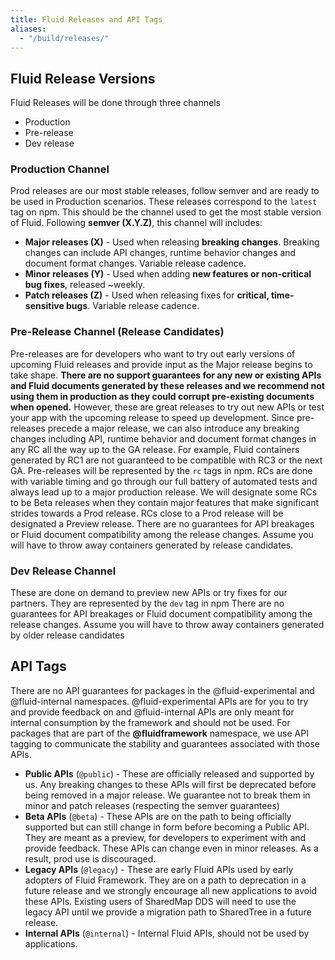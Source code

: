 ```yaml
---
title: Fluid Releases and API Tags
aliases:
  - "/build/releases/"
---
```



## Fluid Release Versions

Fluid Releases will be done through three channels

-   Production
-   Pre-release
-   Dev release

### Production Channel

Prod releases are our most stable releases, follow semver and are ready to be used in Production scenarios. These releases correspond to the `latest` tag on npm. This should be the channel used to get the most stable version of Fluid. Following **semver (X.Y.Z)**, this channel will includes:

-   **Major releases (X)** - Used when releasing **breaking changes**. Breaking changes can include API changes, runtime behavior changes and document format changes. Variable release cadence.
-   **Minor releases (Y)** - Used when adding **new features or non-critical bug fixes**, released ~weekly.
-   **Patch releases (Z)** - Used when releasing fixes for **critical, time-sensitive bugs**. Variable release cadence.

### Pre-Release Channel (Release Candidates)

Pre-releases are for developers who want to try out early versions of upcoming Fluid releases and provide input as the Major release begins to take shape. **There are no support guarantees for any new or existing APIs and Fluid documents generated by these releases and we recommend not using them in production as they could corrupt pre-existing documents when opened.** However, these are great releases to try out new APIs or test your app with the upcoming release to speed up development. Since pre-releases precede a major release, we can also introduce any breaking changes including API, runtime behavior and document format changes in any RC all the way up to the GA release.
For example, Fluid containers generated by RC1 are not guaranteed to be compatible with RC3 or the next GA.
Pre-releases will be represented by the `rc` tags in npm.
RCs are done with variable timing and go through our full battery of automated tests and always lead up to a major production release.
We will designate some RCs to be Beta releases when they contain major features that make significant strides towards a Prod release. RCs close to a Prod release will be designated a Preview release.
There are no guarantees for API breakages or Fluid document compatibility among the release changes. Assume you will have to throw away containers generated by release candidates.

### Dev Release Channel

These are done on demand to preview new APIs or try fixes for our partners. They are represented by the `dev` tag in npm
There are no guarantees for API breakages or Fluid document compatibility among the release changes. Assume you will have to throw away containers generated by older release candidates

## API Tags

There are no API guarantees for packages in the @fluid-experimental and @fluid-internal namespaces. @fluid-experimental APIs are for you to try and provide feedback on and @fluid-internal APIs are only meant for internal consumption by the framework and should not be used.
For packages that are part of the **@fluidframework** namespace, we use API tagging to communicate the stability and guarantees associated with those APIs.

-   **Public APIs** (`@public`) - These are officially released and supported by us. Any breaking changes to these APIs will first be deprecated before being removed in a major release. We guarantee not to break them in minor and patch releases (respecting the semver guarantees)
-   **Beta APIs** (`@beta`) - These APIs are on the path to being officially supported but can still change in form before becoming a Public API. They are meant as a preview, for developers to experiment with and provide feedback. These APIs can change even in minor releases. As a result, prod use is discouraged.
-   **Legacy APIs** (`@legacy`) - These are early Fluid APIs used by early adopters of Fluid Framework. They are on a path to deprecation in a future release and we strongly encourage all new applications to avoid these APIs. Existing users of SharedMap DDS will need to use the legacy API until we provide a migration path to SharedTree in a future release.
-   **Internal APIs** (`@internal`) - Internal Fluid APIs, should not be used by applications.
